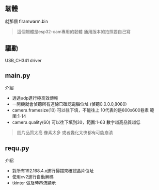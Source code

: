 ## 韌體 ##
就那個 firamwarm.bin
> 這個韌體是esp32-cam專用的韌體
> 通用版本的拍照要自己寫
## 驅動 ##
USB_CH341 driver

## main.py ##
介紹
- 透過udp進行極高效傳輸
- 一開機就會偵聽所有連線已確認電腦位址 (偵聽0.0.0.0,8080)
- camera.framesize(10) 可以往下填，不能往上 10代表的是800x600巷素 範圍:1-14
- camera.quality(60)  可以往下填到30，範圍:1-63 數字越高品質越低
> 圖片品質太高 像素太多 或者變化太快都有可能崩潰
## requ.py ##
介紹
- 對所有192.168.4.x進行掃描來確認晶片位址
- 使用cv2進行自動解碼
- tkinter 做及時串流顯示



